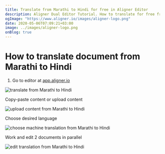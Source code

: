 ```yaml
---
title: Translate from Marathi to Hindi for free in Aligner Editor
description: Aligner Dual Editor Tutorial. How to translate for free from Marathi to Hindi. Aligner is multilingual document management platform. 
ogImage: "https://www.aligner.io/images/aligner-logo.png"
date: 2020-05-06T07:09:21+03:00
image: ../images/aligner-logo.png
onBlog: true
---
```


# How to translate document from Marathi to Hindi

1. Go to editor at [app.aligner.io](https://app.aligner.io "Aligner App web page")

![translate from Marathi to Hindi](../aligner-blank-editor.png "translate from Marathi to Hindi")

Copy-paste content or upload content

![upload content from Marathi to Hindi](../aligner-uploaded-document.png "upload content from Marathi to Hindi")

Choose desired language

![choose machine translation from Marathi to Hindi](../aligner-language-dropdown.png "choose machine translation from Marathi to Hindi")

Work and edit 2 documents in parallel

![edit translation from Marathi to Hindi](../aligner-double-sitded-editor.png "edit translation from Marathi to Hindi")

